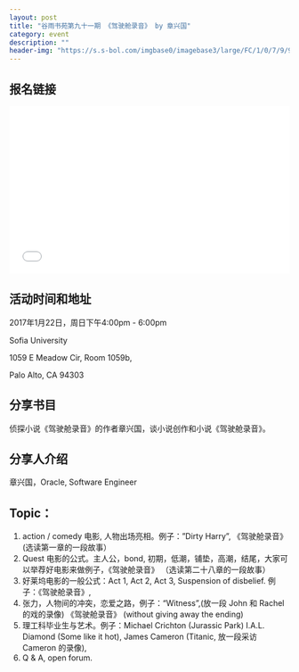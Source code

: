 ```yaml
---
layout: post
title: "谷雨书苑第九十一期 《驾驶舱录音》 by 章兴国"
category: event
description: ""
header-img: "https://s.s-bol.com/imgbase0/imagebase3/large/FC/1/0/7/9/9200000063929701.jpg"
---
```


## 报名链接
<div style="width:100%; text-align:left;" ><iframe src="//eventbrite.com/tickets-external?eid=31280886975&ref=etckt" frameborder="0" height="300" width="100%" vspace="0" hspace="0" marginheight="5" marginwidth="5" scrolling="auto" allowtransparency="true"></iframe></div>

## 活动时间和地址
2017年1月22日，周日下午4:00pm - 6:00pm

Sofia University 

1059 E Meadow Cir, Room 1059b,

Palo Alto, CA 94303

## 分享书目
侦探小说《驾驶舱录音》的作者章兴国，谈小说创作和小说《驾驶舱录音》。

## 分享人介绍
章兴国，Oracle, Software Engineer

## Topic：
1. action / comedy 电影, 人物出场亮相。例子：”Dirty Harry”, 《驾驶舱录音》 (选读第一章的一段故事）
2. Quest 电影的公式。主人公，bond, 初期，低潮，铺垫，高潮，结尾，大家可以举荐好电影来做例子，《驾驶舱录音》 （选读第二十八章的一段故事）
3. 好莱坞电影的一般公式：Act 1, Act 2, Act 3, Suspension of disbelief. 例子：《驾驶舱录音》,
4. 张力，人物间的冲突，恋爱之路，例子：“Witness”,(放一段 John 和 Rachel 的戏的录像) 《驾驶舱录音》 (without giving away the ending)
5. 理工科毕业生与艺术。例子：Michael Crichton (Jurassic Park) I.A.L. Diamond (Some like it hot), James Cameron (Titanic, 放一段采访 Cameron 的录像),
6. Q & A, open forum.
